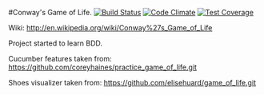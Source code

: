 #Conway's Game of Life. [![Build Status](https://travis-ci.org/cskksc/game_of_life.svg?branch=master)](https://travis-ci.org/cskksc/game_of_life) [![Code Climate](https://codeclimate.com/github/cskksc/game_of_life/badges/gpa.svg)](https://codeclimate.com/github/cskksc/game_of_life) [![Test Coverage](https://codeclimate.com/github/cskksc/game_of_life/badges/coverage.svg)](https://codeclimate.com/github/cskksc/game_of_life)

Wiki: http://en.wikipedia.org/wiki/Conway%27s_Game_of_Life

Project started to learn BDD.

Cucumber features taken from: https://github.com/coreyhaines/practice_game_of_life.git 

Shoes visualizer taken from: https://github.com/elisehuard/game_of_life.git
